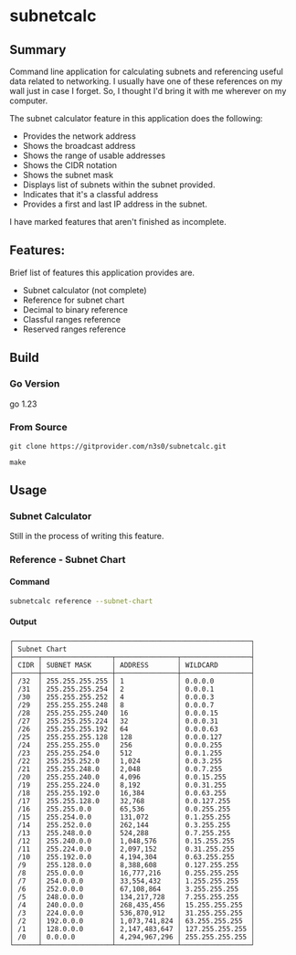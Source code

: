 # subnetcalc

## Summary

Command line application for calculating subnets and referencing useful
data related to networking. I usually have one of these references on
my wall just in case I forget. So, I thought I'd bring it with me
wherever on my computer.

The subnet calculator feature in this application does the following:

- Provides the network address
- Shows the broadcast address
- Shows the range of usable addresses
- Shows the CIDR notation
- Shows the subnet mask
- Displays list of subnets within the subnet provided.
- Indicates that it's a classful address
- Provides a first and last IP address in the subnet.

I have marked features that aren't finished as incomplete.

## Features:

Brief list of features this application provides are.

- Subnet calculator (not complete)
- Reference for subnet chart
- Decimal to binary reference
- Classful ranges reference
- Reserved ranges reference

## Build

### Go Version

go 1.23

### From Source

```
git clone https://gitprovider.com/n3s0/subnetcalc.git
```

```
make
```

## Usage

### Subnet Calculator

Still in the process of writing this feature.

### Reference - Subnet Chart

#### Command

```sh
subnetcalc reference --subnet-chart
```

#### Output

```
┌──────────────────────────────────────────────────────────┐
│ Subnet Chart                                             │
├──────┬─────────────────┬───────────────┬─────────────────┤
│ CIDR │ SUBNET MASK     │ ADDRESS       │ WILDCARD        │
├──────┼─────────────────┼───────────────┼─────────────────┤
│ /32  │ 255.255.255.255 │ 1             │ 0.0.0.0         │
│ /31  │ 255.255.255.254 │ 2             │ 0.0.0.1         │
│ /30  │ 255.255.255.252 │ 4             │ 0.0.0.3         │
│ /29  │ 255.255.255.248 │ 8             │ 0.0.0.7         │
│ /28  │ 255.255.255.240 │ 16            │ 0.0.0.15        │
│ /27  │ 255.255.255.224 │ 32            │ 0.0.0.31        │
│ /26  │ 255.255.255.192 │ 64            │ 0.0.0.63        │
│ /25  │ 255.255.255.128 │ 128           │ 0.0.0.127       │
│ /24  │ 255.255.255.0   │ 256           │ 0.0.0.255       │
│ /23  │ 255.255.254.0   │ 512           │ 0.0.1.255       │
│ /22  │ 255.255.252.0   │ 1,024         │ 0.0.3.255       │
│ /21  │ 255.255.248.0   │ 2,048         │ 0.0.7.255       │
│ /20  │ 255.255.240.0   │ 4,096         │ 0.0.15.255      │
│ /19  │ 255.255.224.0   │ 8,192         │ 0.0.31.255      │
│ /18  │ 255.255.192.0   │ 16,384        │ 0.0.63.255      │
│ /17  │ 255.255.128.0   │ 32,768        │ 0.0.127.255     │
│ /16  │ 255.255.0.0     │ 65,536        │ 0.0.255.255     │
│ /15  │ 255.254.0.0     │ 131,072       │ 0.1.255.255     │
│ /14  │ 255.252.0.0     │ 262,144       │ 0.3.255.255     │
│ /13  │ 255.248.0.0     │ 524,288       │ 0.7.255.255     │
│ /12  │ 255.240.0.0     │ 1,048,576     │ 0.15.255.255    │
│ /11  │ 255.224.0.0     │ 2,097,152     │ 0.31.255.255    │
│ /10  │ 255.192.0.0     │ 4,194,304     │ 0.63.255.255    │
│ /9   │ 255.128.0.0     │ 8,388,608     │ 0.127.255.255   │
│ /8   │ 255.0.0.0       │ 16,777,216    │ 0.255.255.255   │
│ /7   │ 254.0.0.0       │ 33,554,432    │ 1.255.255.255   │
│ /6   │ 252.0.0.0       │ 67,108,864    │ 3.255.255.255   │
│ /5   │ 248.0.0.0       │ 134,217,728   │ 7.255.255.255   │
│ /4   │ 240.0.0.0       │ 268,435,456   │ 15.255.255.255  │
│ /3   │ 224.0.0.0       │ 536,870,912   │ 31.255.255.255  │
│ /2   │ 192.0.0.0       │ 1,073,741,824 │ 63.255.255.255  │
│ /1   │ 128.0.0.0       │ 2,147,483,647 │ 127.255.255.255 │
│ /0   │ 0.0.0.0         │ 4,294,967,296 │ 255.255.255.255 │
└──────┴─────────────────┴───────────────┴─────────────────┘
```
